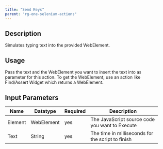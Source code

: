 ```yaml
---
title: "Send Keys"
parent: "rg-one-selenium-actions"
---
```


## Description

Simulates typing text into the provided WebElement.

## Usage

Pass the text and the WebElement you want to insert the text into as parameter for this action. To get the WebElement, use an action like Find/Assert Widget which returns a WebElement.

## Input Parameters

Name | Datatype | Required | Description
---- | -------- | ------- |---------------
Element | WebElement | yes | The JavaScript source code you want to Execute
Text | String | yes | The time in milliseconds for the script to finish
